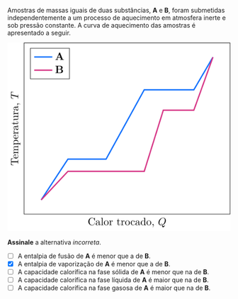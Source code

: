 Amostras de massas iguais de duas substâncias, **A** e **B**, foram submetidas independentemente a um processo de aquecimento em atmosfera inerte e sob pressão constante. A curva de aquecimento das amostras é apresentado a seguir.

![Temaperatura por calor trocado.](2A14-1P.svg)

**Assinale** a alternativa *incorreta*.

- [ ] A entalpia de fusão de **A** é menor que a de **B**.
- [x] A entalpia de vaporização de **A** é menor que a de **B**.
- [ ] A capacidade calorífica na fase sólida de **A** é menor que na de **B**.
- [ ] A capacidade calorífica na fase líquida de **A** é maior que na de **B**.
- [ ] A capacidade calorífica na fase gasosa de **A** é maior que na de **B**.